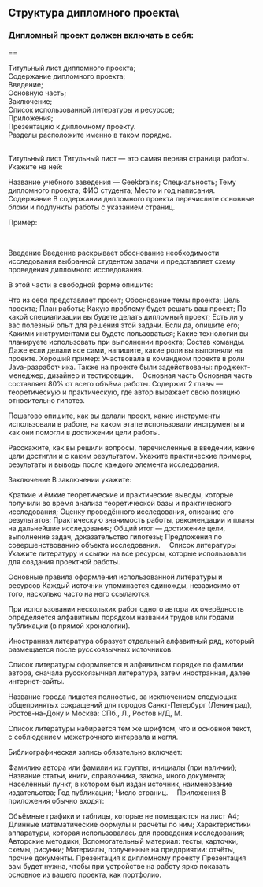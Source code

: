 
## Структура дипломного проекта\
### Дипломный проект должен включать в себя:
==

Титульный лист дипломного проекта;\
Содержание дипломного проекта;\
Введение;\
Основную часть;\
Заключение;\
Список использованной литературы и ресурсов;\
Приложения;\
Презентацию к дипломному проекту.\
Разделы расположите именно в таком порядке.\
⠀

Титульный лист
Титульный лист — это самая первая страница работы. Укажите на ней:

Название учебного заведения — Geekbrains;
Специальность;
Тему дипломного проекта;
ФИО студента;
Место и год написания. ⠀
Содержание
В содержании дипломного проекта перечислите основные блоки и подпункты работы с указанием страниц.

Пример:


⠀

Введение
Введение раскрывает обоснование необходимости исследования выбранной студентом задачи и представляет схему проведения дипломного исследования.

В этой части в свободной форме опишите:

Что из себя представляет проект;
Обоснование темы проекта;
Цель проекта;
План работы;
Какую проблему будет решать ваш проект;
По какой специализации вы будете делать дипломный проект;
Есть ли у вас полезный опыт для решения этой задачи. Если да, опишите его;
Какими инструментами вы будете пользоваться;
Какие технологии вы планируете использовать при выполнении проекта;
Состав команды. Даже если делали все сами, напишите, какие роли вы выполняли на проекте. Хороший пример: Участвовала в командном проекте в роли Java-разработчика. Также на проекте были задействованы: проджект-менеджер, дизайнер и тестировщик. ⠀
Основная часть
Основная часть составляет 80% от всего объёма работы. Содержит 2 главы — теоретическую и практическую, где автор выражает свою позицию относительно гипотез.

Пошагово опишите, как вы делали проект, какие инструменты использовали в работе, на каком этапе использовали инструменты и как они помогли в достижении цели работы.

Расскажите, как вы решили вопросы, перечисленные в введении, какие цели достигли и с каким результатом. Укажите практические примеры, результаты и выводы после каждого элемента исследования.
⠀

Заключение
В заключении укажите:

Краткие и ёмкие теоретические и практические выводы, которые получили во время анализа теоретической базы и практического исследования;
Оценку проведённого исследования, описание его результатов;
Практическую значимость работы, рекомендации и планы на дальнейшие исследования;
Общий итог — достижение цели, выполнение задач, доказательство гипотезы;
Предложения по совершенствованию объекта исследования. ⠀
Список литературы
Укажите литературу и ссылки на все ресурсы, которые использовали для создания проектной работы.
 

Основные правила оформления использованной литературы и ресурсов
Каждый источник упоминается единожды, независимо от того, насколько часто на него ссылаются.

При использовании нескольких работ одного автора их очерёдность определяется алфавитным порядком названий трудов или годами публикации (в прямой хронологии).

Иностранная литература образует отдельный алфавитный ряд, который размещается после русскоязычных источников.

Список литературы оформляется в алфавитном порядке по фамилии автора, сначала русскоязычная литература, затем иностранная, далее интернет-сайты.

Название города пишется полностью, за исключением следующих общепринятых сокращений для городов Санкт-Петербург (Ленинград), Ростов-на-Дону и Москва: СПб., Л., Ростов н/Д, М.

Список литературы набирается тем же шрифтом, что и основной текст, с соблюдением межстрочного интервала и кегля.

Библиографическая запись обязательно включает:

Фамилию автора или фамилии их группы, инициалы (при наличии);
Название статьи, книги, справочника, закона, иного документа;
Населённый пункт, в котором был издан источник, наименование издательства;
Год публикации;
Число страниц. ⠀
Приложения
В приложения обычно входят:

Объёмные графики и таблицы, которые не помещаются на лист А4;
Длинные математические формулы и расчёты по ним;
Характеристики аппаратуры, которая использовалась для проведения исследования;
Авторские методики;
Вспомогательный материал: тесты, карточки, схемы, рисунки;
Материалы, полученные на предприятии: отчёты, прочие документы.
Презентация к дипломному проекту
Презентация вам будет нужна, чтобы при устройстве на работу ярко показать основное из вашего проекта, как портфолио.
